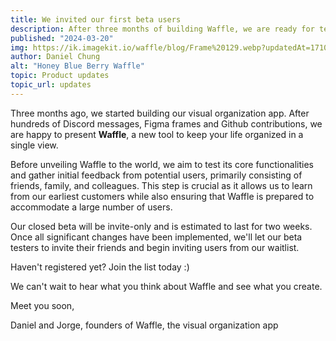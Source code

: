 ```yaml
---
title: We invited our first beta users
description: After three months of building Waffle, we are ready for testing by a limited number of closed beta users.
published: "2024-03-20"
img: https://ik.imagekit.io/waffle/blog/Frame%20129.webp?updatedAt=1710876850874
author: Daniel Chung
alt: "Honey Blue Berry Waffle"
topic: Product updates
topic_url: updates
---
```


Three months ago, we started building our visual organization app. After hundreds of Discord messages, Figma frames and Github contributions, we are happy to present **Waffle**, a new tool to keep your life organized in a single view.

Before unveiling Waffle to the world, we aim to test its core functionalities and gather initial feedback from potential users, primarily consisting of friends, family, and colleagues. This step is crucial as it allows us to learn from our earliest customers while also ensuring that Waffle is prepared to accommodate a large number of users.

Our closed beta will be invite-only and is estimated to last for two weeks. Once all significant changes have been implemented, we'll let our beta testers to invite their friends and begin inviting users from our waitlist.

Haven't registered yet? Join the list today :)

We can't wait to hear what you think about Waffle and see what you create.

Meet you soon,

Daniel and Jorge, founders of Waffle, the visual organization app
